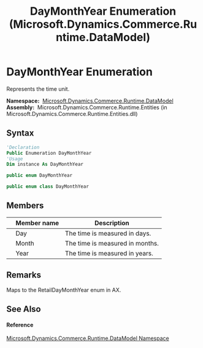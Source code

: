 ﻿---
title: DayMonthYear Enumeration (Microsoft.Dynamics.Commerce.Runtime.DataModel)
TOCTitle: DayMonthYear Enumeration
ms:assetid: T:Microsoft.Dynamics.Commerce.Runtime.DataModel.DayMonthYear
ms:mtpsurl: https://technet.microsoft.com/en-us/library/microsoft.dynamics.commerce.runtime.datamodel.daymonthyear(v=AX.60)
ms:contentKeyID: 62210982
ms.date: 05/18/2015
mtps_version: v=AX.60
f1_keywords:
- Microsoft.Dynamics.Commerce.Runtime.DataModel.DayMonthYear
- Microsoft.Dynamics.Commerce.Runtime.DataModel.DayMonthYear.Month
- Microsoft.Dynamics.Commerce.Runtime.DataModel.DayMonthYear.Day
- Microsoft.Dynamics.Commerce.Runtime.DataModel.DayMonthYear.Year
dev_langs:
- CSharp
- C++
- VB
---

# DayMonthYear Enumeration

Represents the time unit.

**Namespace:**  [Microsoft.Dynamics.Commerce.Runtime.DataModel](microsoft-dynamics-commerce-runtime-datamodel-namespace.md)  
**Assembly:**  Microsoft.Dynamics.Commerce.Runtime.Entities (in Microsoft.Dynamics.Commerce.Runtime.Entities.dll)

## Syntax

``` vb
'Declaration
Public Enumeration DayMonthYear
'Usage
Dim instance As DayMonthYear
```

``` csharp
public enum DayMonthYear
```

``` c++
public enum class DayMonthYear
```

## Members

<table>
<thead>
<tr class="header">
<th></th>
<th>Member name</th>
<th>Description</th>
</tr>
</thead>
<tbody>
<tr class="odd">
<td></td>
<td>Day</td>
<td>The time is measured in days.</td>
</tr>
<tr class="even">
<td></td>
<td>Month</td>
<td>The time is measured in months.</td>
</tr>
<tr class="odd">
<td></td>
<td>Year</td>
<td>The time is measured in years.</td>
</tr>
</tbody>
</table>


## Remarks

Maps to the RetailDayMonthYear enum in AX.

## See Also

#### Reference

[Microsoft.Dynamics.Commerce.Runtime.DataModel Namespace](microsoft-dynamics-commerce-runtime-datamodel-namespace.md)

